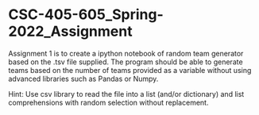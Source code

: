 # CSC-405-605_Spring-2022_Assignment

Assignment 1 is to create a ipython notebook of random team generator based on the .tsv file supplied. 
The program should be able to generate teams based on the number of teams provided as a variable without using advanced libraries such as Pandas or Numpy.

Hint: Use csv library to read the file into a list (and/or dictionary) and list comprehensions with random selection without replacement.
